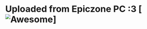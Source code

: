 # Uploaded from Epiczone PC :3 [![Awesome](https://raw.githubusercontent.com/WindowsTools2077/WPC-Useful-Box/main/Scripts/data/Cloud.png)]

